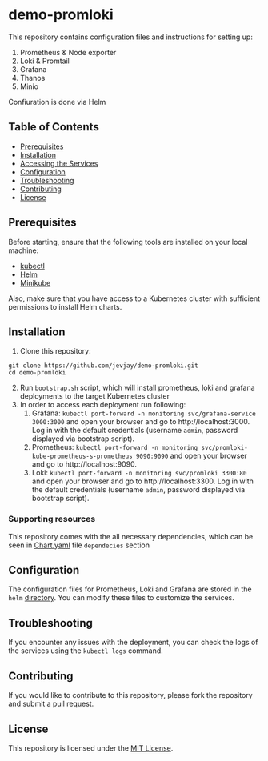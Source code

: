 # demo-promloki

This repository contains configuration files and instructions for setting up:

1. Prometheus & Node exporter
2. Loki & Promtail
3. Grafana
4. Thanos
5. Minio

Confiuration is done via Helm

## Table of Contents

* [Prerequisites](#prerequisites)
* [Installation](#installation)
* [Accessing the Services](#accessing-the-services)
* [Configuration](#configuration)
* [Troubleshooting](#troubleshooting)
* [Contributing](#contributing)
* [License](#license)

## Prerequisites

Before starting, ensure that the following tools are installed on your local machine:

* [kubectl](https://kubernetes.io/docs/tasks/tools/)
* [Helm](https://helm.sh/docs/intro/install/)
* [Minikube](https://minikube.sigs.k8s.io/docs/)

Also, make sure that you have access to a Kubernetes cluster with sufficient permissions to install Helm charts.

## Installation

1. Clone this repository:

```
git clone https://github.com/jevjay/demo-promloki.git
cd demo-promloki
```

2. Run `bootstrap.sh` script, which will install prometheus, loki and grafana deployments to the target Kubernetes cluster
3. In order to access each deployment run following:
    1. Grafana: `kubectl port-forward -n monitoring svc/grafana-service 3000:3000` and open your browser and go to http://localhost:3000. Log in with the default credentials (username `admin`, password displayed via bootstrap script).
    2. Prometheus: `kubectl port-forward -n monitoring svc/promloki-kube-prometheus-s-prometheus 9090:9090` and open your browser and go to http://localhost:9090.
    3. Loki: `kubectl port-forward -n monitoring svc/promloki 3300:80` and open your browser and go to http://localhost:3300. Log in with the default credentials (username `admin`, password displayed via bootstrap script).

### Supporting resources

This repository comes with the all necessary dependencies, which can be seen in [Chart.yaml](helm/promloki/Chart.yaml) file `dependecies` section

## Configuration

The configuration files for Prometheus, Loki and Grafana are stored in the `helm` [directory](helm/promloki/). You can modify these files to customize the services.

## Troubleshooting

If you encounter any issues with the deployment, you can check the logs of the services using the `kubectl logs` command.

## Contributing

If you would like to contribute to this repository, please fork the repository and submit a pull request.

## License

This repository is licensed under the [MIT License](LICENSE).
